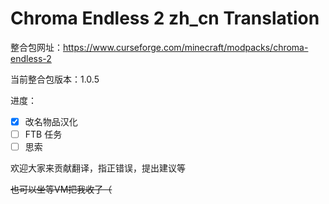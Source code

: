 # Chroma Endless 2 zh_cn Translation

整合包网址：https://www.curseforge.com/minecraft/modpacks/chroma-endless-2

当前整合包版本：1.0.5

进度：

- [x] 改名物品汉化
- [ ] FTB 任务
- [ ] 思索

欢迎大家来贡献翻译，指正错误，提出建议等

~~也可以坐等VM把我收了（~~